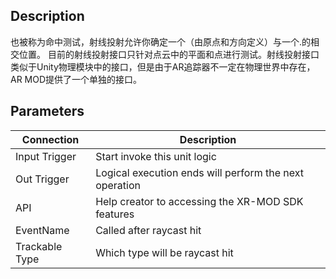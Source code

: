 ## Description

也被称为命中测试，射线投射允许你确定一个（由原点和方向定义）与一个.的相交位置。 目前的射线投射接口只针对点云中的平面和点进行测试。射线投射接口类似于Unity物理模块中的接口，但是由于AR追踪器不一定在物理世界中存在，AR MOD提供了一个单独的接口。

## Parameters

| Connection     | Description                                            |
| -------------- | ------------------------------------------------------ |
| Input Trigger  | Start invoke this unit logic                           |
| Out Trigger    | Logical execution ends will perform the next operation |
| API            | Help creator to accessing the XR-MOD SDK features      |
| EventName      | Called after raycast hit                               |
| Trackable Type | Which type will be raycast hit                         |
